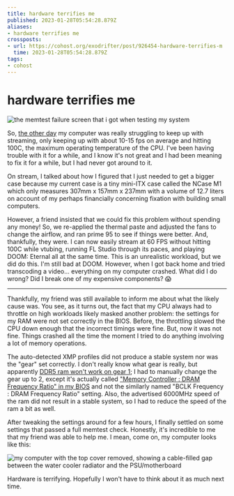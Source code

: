 ```yaml
---
title: hardware terrifies me
published: 2023-01-28T05:54:28.879Z
aliases:
- hardware terrifies me
crossposts:
- url: https://cohost.org/exodrifter/post/926454-hardware-terrifies-m
  time: 2023-01-28T05:54:28.879Z
tags:
- cohost
---
```


# hardware terrifies me

![the memtest failure screen that i got when testing my system](20230128055428-memtest.png)

So, [the other day](https://vods.exodrifter.space/2023/01/27/1805) my computer was really struggling to keep up with streaming, only keeping up with about 10-15 fps on average and hitting 100C, the maximum operating temperature of the CPU. I've been having trouble with it for a while, and I know it's not great and I had been meaning to fix it for a while, but I had never got around to it.

On stream, I talked about how I figured that I just needed to get a bigger case because my current case is a tiny mini-ITX case called the NCase M1 which only measures 307mm x 157mm x 237mm with a volume of 12.7 liters on account of my perhaps financially concerning fixation with building small computers. 

However, a friend insisted that we could fix this problem without spending any money! So, we re-applied the thermal paste and adjusted the fans to change the airflow, and ran prime 95 to see if things were better. And, thankfully, they were. I can now easily stream at 60 FPS without hitting 100C while vtubing, running FL Studio through its paces, and playing DOOM: Eternal all at the same time. This is an unrealistic workload, but we did do this. I'm still bad at DOOM. However, when I got back home and tried transcoding a video... everything on my computer crashed. What did I do wrong? Did I break one of my expensive components? 😱

---

Thankfully, my friend was still available to inform me about what the likely cause was. You see, as it turns out, the fact that my CPU always had to throttle on high workloads likely masked another problem: the settings for my RAM were not set correctly in the BIOS. Before, the throttling slowed the CPU down enough that the incorrect timings were fine. But, now it was not fine. Things crashed all the time the moment I tried to do anything involving a lot of memory operations.

The auto-detected XMP profiles did not produce a stable system nor was the "gear" set correctly. I don't really know what gear is really, but apparently [DDR5 ram won't work on gear 1](https://www.reddit.com/r/intel/comments/uj7c4x/comment/i7iutcx/?utm_source=reddit&utm_medium=web2x&context=3); I had to manually change the gear up to 2, except it's actually called ["Memory Controller : DRAM Frequency Ratio" in my BIOS](https://rog.asus.com/forum/showthread.php?127527-Asus-Strix-Z690-A-Gaming-Wifi-D4-Is-there-an-option-to-set-Gear-1-or-Gear-2-in-bios) and not the similarly named "BCLK Frequency : DRAM Frequency Ratio" setting. Also, the advertised 6000MHz speed of the ram did not result in a stable system, so I had to reduce the speed of the ram a bit as well.

After tweaking the settings around for a few hours, I finally settled on some settings that passed a full memtest check. Honestly, it's incredible to me that my friend was able to help me. I mean, come on, my computer looks like this:

![my computer with the top cover removed, showing a cable-filled gap between the water cooler radiator and the PSU/motherboard](20230128055428-computer.png)

Hardware is terrifying. Hopefully I won't have to think about it as much next time.
